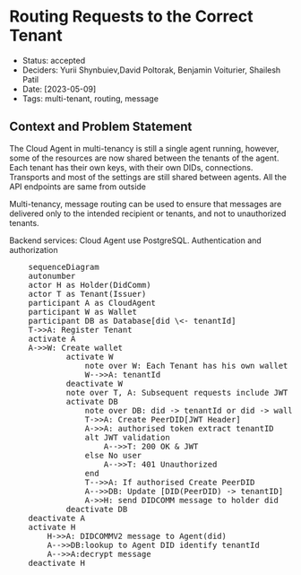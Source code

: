 # Routing Requests to the Correct Tenant

- Status: accepted
- Deciders: Yurii Shynbuiev,David Poltorak, Benjamin Voiturier, Shailesh Patil
- Date: [2023-05-09]
- Tags: multi-tenant, routing, message

## Context and Problem Statement
The Cloud Agent in multi-tenancy is still a single agent running, however, some of the resources are now shared between the tenants of the agent.
Each tenant has their own keys, with their own DIDs, connections. Transports and most of the settings are still shared between agents.
All the API endpoints are same from outside

Multi-tenancy, message routing can be used to ensure that messages are delivered only to the intended recipient or tenants, and not to unauthorized tenants.

Backend services: Cloud Agent use PostgreSQL. Authentication and authorization
<pre class="mermaid">
    sequenceDiagram
    autonumber
    actor H as Holder(DidComm)
    actor T as Tenant(Issuer)
    participant A as CloudAgent
    participant W as Wallet
    participant DB as Database[did \<- tenantId]
    T->>A: Register Tenant
    activate A
    A->>W: Create wallet
            activate W
                note over W: Each Tenant has his own wallet where keys and dids are stored
                W-->>A: tenantId
            deactivate W
            note over T, A: Subsequent requests include JWT header
            activate DB
                note over DB: did -> tenantId or did -> walletId
                T->>A: Create PeerDID[JWT Header]
                A->>A: authorised token extract tenantID
                alt JWT validation
                    A-->>T: 200 OK & JWT
                else No user
                    A-->>T: 401 Unauthorized
                end
                T-->>A: If authorised Create PeerDID
                A-->>DB: Update [DID(PeerDID) -> tenantID]
                A->>H: send DIDCOMM message to holder did
            deactivate DB
    deactivate A
    activate H
        H->>A: DIDCOMMV2 message to Agent(did)
        A-->>DB:lookup to Agent DID identify tenantId
        A-->>A:decrypt message
    deactivate H
</pre>

<script src="https://cdnjs.cloudflare.com/ajax/libs/mermaid/9.2.1/mermaid.min.js"/>
<!--
<script>
  mermaid.initialize({ startOnLoad: true });
</script>
-->